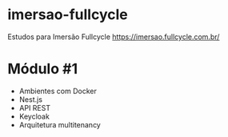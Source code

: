 # imersao-fullcycle
Estudos para Imersão Fullcycle https://imersao.fullcycle.com.br/

# Módulo #1
- Ambientes com Docker
- Nest.js
- API REST
- Keycloak
- Arquitetura multitenancy

